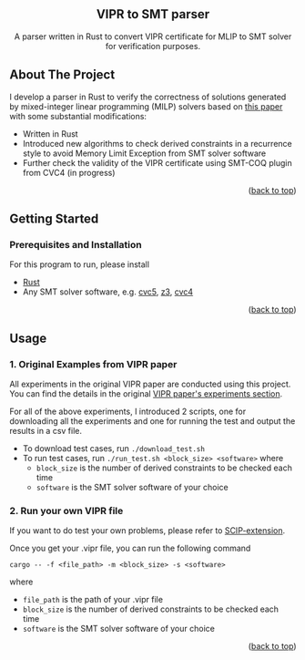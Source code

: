 <a name="top"></a>

<!-- PROJECT LOGO -->
<br />
<div align="center">

<h2 align="center">VIPR to SMT parser</h2>

  <p align="center">
    A parser written in Rust to convert VIPR certificate for MLIP to SMT solver for verification purposes.
    <br />
  </p>
</div>

<!-- ABOUT THE PROJECT -->

## About The Project

I develop a parser in Rust to verify the correctness of solutions generated by mixed-integer linear programming (MILP) solvers based on [this paper](https://github.com/zhoum929/Satisfiability-modulo-theories-for-verifying-MILP-certificates/blob/main/main.pdf) with some substantial modifications:

- Written in Rust
- Introduced new algorithms to check derived constraints in a recurrence style to avoid Memory Limit Exception from SMT solver software
- Further check the validity of the VIPR certificate using SMT-COQ plugin from CVC4 (in progress)

<p align="right">(<a href="#top">back to top</a>)</p>

<!-- GETTING STARTED -->

## Getting Started

### Prerequisites and Installation

For this program to run, please install

- [Rust](https://www.rust-lang.org/tools/install)
- Any SMT solver software, e.g. [cvc5](https://cvc5.github.io/docs/cvc5-1.0.0/installation/installation.html), [z3](https://github.com/Z3Prover/z3), [cvc4](https://cvc4.github.io/downloads.html)

<p align="right">(<a href="#top">back to top</a>)</p>

<!-- USAGE EXAMPLES -->

## Usage

### 1. Original Examples from VIPR paper

All experiments in the original VIPR paper are conducted using this project. You can find the details in the original [VIPR paper's experiments section](https://github.com/ambros-gleixner/VIPR/blob/master/experiments/README.md).

For all of the above experiments, I introduced 2 scripts, one for downloading all the experiments and one for running the test and output the results in a csv file.

- To download test cases, run `./download_test.sh`
- To run test cases, run `./run_test.sh <block_size> <software>` where
  - `block_size` is the number of derived constraints to be checked each time
  - `software` is the SMT solver software of your choice

### 2. Run your own VIPR file

If you want to do test your own problems, please refer to [SCIP-extension](https://github.com/leoneifler/exact-SCIP).

Once you get your .vipr file, you can run the following command

```
cargo -- -f <file_path> -m <block_size> -s <software>
```

where

- `file_path` is the path of your .vipr file
- `block_size` is the number of derived constraints to be checked each time
- `software` is the SMT solver software of your choice

<p align="right">(<a href="#top">back to top</a>)</p>
